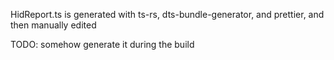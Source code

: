 HidReport.ts is generated with ts-rs, dts-bundle-generator, and prettier, and then manually edited

TODO: somehow generate it during the build